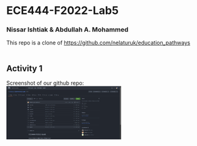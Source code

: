
# ECE444-F2022-Lab5
### Nissar Ishtiak & Abdullah A. Mohammed
This repo is a clone of https://github.com/nelaturuk/education_pathways
<br /><br />
## Activity 1
Screenshot of our github repo:<br />
<img
  src="screenshots\a1.png"
  style="display: inline-block; margin: 0 auto; max-width: 300px">
